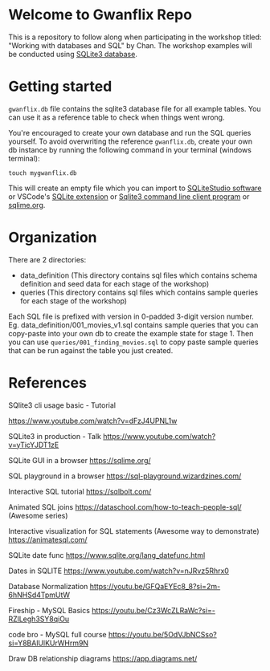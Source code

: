 # Welcome to Gwanflix Repo

This is a repository to follow along when participating in the workshop titled: "Working with databases and SQL" by Chan. The workshop examples will be conducted using [SQLite3 database](https://www.sqlite.org/download.html).

# Getting started

`gwanflix.db` file contains the sqlite3 database file for all example tables. You can use it as a reference table to check when things went wrong.

You're encouraged to create your own database and run the SQL queries yourself. To avoid overwriting the reference `gwanflix.db`, create your own db instance by running the following command in your terminal (windows terminal):
```
touch mygwanflix.db
```
This will create an empty file which you can import to [SQLiteStudio software](https://sqlitestudio.pl/) or VSCode's [SQLite extension](https://marketplace.visualstudio.com/items?itemName=alexcvzz.vscode-sqlite) or [Sqlite3 command line client program](https://www.sqlite.org/download.html) or [sqlime.org](https://sqlime.org/).

# Organization

There are 2 directories:
- data_definition (This directory contains sql files which contains schema definition and seed data for each stage of the workshop)
- queries (This directory contains sql files which contains sample queries for each stage of the workshop)

Each SQL file is prefixed with version in 0-padded 3-digit version number. Eg. data_definition/001_movies_v1.sql contains sample queries that you can copy-paste into your own db to create the example state for stage 1. Then you can use `queries/001_finding_movies.sql` to copy paste sample queries that can be run against the table you just created.

# References

SQlite3 cli usage basic - Tutorial

https://www.youtube.com/watch?v=dFzJ4UPNL1w

SQLite3 in production - Talk
https://www.youtube.com/watch?v=yTicYJDT1zE

SQLite GUI in a browser
https://sqlime.org/

SQL playground in a browser
https://sql-playground.wizardzines.com/

Interactive SQL tutorial
https://sqlbolt.com/

Animated SQL joins
https://dataschool.com/how-to-teach-people-sql/ (Awesome series)

Interactive visualization for SQL statements (Awesome way to demonstrate)
https://animatesql.com/

SQLite date func
https://www.sqlite.org/lang_datefunc.html

Dates in SQLITE
https://www.youtube.com/watch?v=nJRvz5Rhrx0

Database Normalization
https://youtu.be/GFQaEYEc8_8?si=2m-6hNHSd4TpmUtW

Fireship - MySQL Basics
https://youtu.be/Cz3WcZLRaWc?si=-RZlLegh3SY8qiOu

code bro - MySQL full course
https://youtu.be/5OdVJbNCSso?si=Y8BAlUlKUrWHrm9N

Draw DB relationship diagrams
https://app.diagrams.net/
